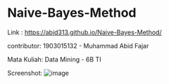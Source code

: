 # Naive-Bayes-Method
Link : https://abid313.github.io/Naive-Bayes-Method/

contributor:
1903015132 - Muhammad Abid Fajar

Mata Kuliah:
Data Mining - 6B TI

Screenshot:
![image](https://user-images.githubusercontent.com/69112136/162332846-17a6654a-64cb-4440-9d21-7bae5f256f04.png)
